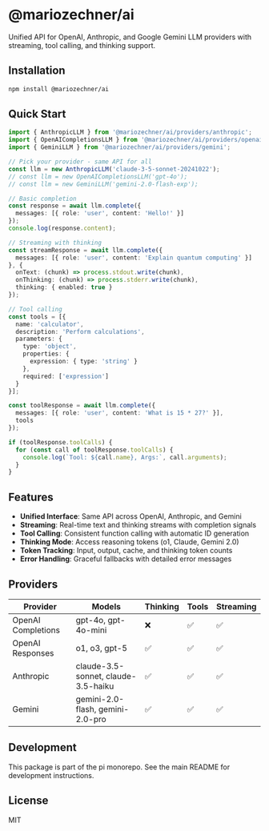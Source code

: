 # @mariozechner/ai

Unified API for OpenAI, Anthropic, and Google Gemini LLM providers with streaming, tool calling, and thinking support.

## Installation

```bash
npm install @mariozechner/ai
```

## Quick Start

```typescript
import { AnthropicLLM } from '@mariozechner/ai/providers/anthropic';
import { OpenAICompletionsLLM } from '@mariozechner/ai/providers/openai-completions';
import { GeminiLLM } from '@mariozechner/ai/providers/gemini';

// Pick your provider - same API for all
const llm = new AnthropicLLM('claude-3-5-sonnet-20241022');
// const llm = new OpenAICompletionsLLM('gpt-4o');
// const llm = new GeminiLLM('gemini-2.0-flash-exp');

// Basic completion
const response = await llm.complete({
  messages: [{ role: 'user', content: 'Hello!' }]
});
console.log(response.content);

// Streaming with thinking
const streamResponse = await llm.complete({
  messages: [{ role: 'user', content: 'Explain quantum computing' }]
}, {
  onText: (chunk) => process.stdout.write(chunk),
  onThinking: (chunk) => process.stderr.write(chunk),
  thinking: { enabled: true }
});

// Tool calling
const tools = [{
  name: 'calculator',
  description: 'Perform calculations',
  parameters: {
    type: 'object',
    properties: {
      expression: { type: 'string' }
    },
    required: ['expression']
  }
}];

const toolResponse = await llm.complete({
  messages: [{ role: 'user', content: 'What is 15 * 27?' }],
  tools
});

if (toolResponse.toolCalls) {
  for (const call of toolResponse.toolCalls) {
    console.log(`Tool: ${call.name}, Args:`, call.arguments);
  }
}
```

## Features

- **Unified Interface**: Same API across OpenAI, Anthropic, and Gemini
- **Streaming**: Real-time text and thinking streams with completion signals
- **Tool Calling**: Consistent function calling with automatic ID generation
- **Thinking Mode**: Access reasoning tokens (o1, Claude, Gemini 2.0)
- **Token Tracking**: Input, output, cache, and thinking token counts
- **Error Handling**: Graceful fallbacks with detailed error messages

## Providers

| Provider | Models | Thinking | Tools | Streaming |
|----------|--------|----------|-------|-----------|
| OpenAI Completions | gpt-4o, gpt-4o-mini | ❌ | ✅ | ✅ |
| OpenAI Responses | o1, o3, gpt-5 | ✅ | ✅ | ✅ |
| Anthropic | claude-3.5-sonnet, claude-3.5-haiku | ✅ | ✅ | ✅ |
| Gemini | gemini-2.0-flash, gemini-2.0-pro | ✅ | ✅ | ✅ |

## Development

This package is part of the pi monorepo. See the main README for development instructions.

## License

MIT